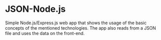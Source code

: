 # JSON-Node.js
Simple Node.js/Express.js web app that shows the usage of the basic concepts of the mentioned technologies. The app also reads from a JSON file and uses the data on the front-end.
